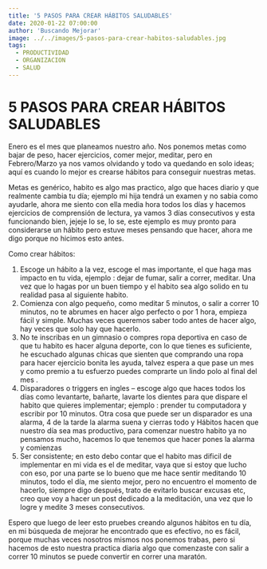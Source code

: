 ```yaml
---
title: '5 PASOS PARA CREAR HÁBITOS SALUDABLES'
date: 2020-01-22 07:00:00
author: 'Buscando Mejorar'
image: ../../images/5-pasos-para-crear-habitos-saludables.jpg
tags:
  - PRODUCTIVIDAD
  - ORGANIZACION
  - SALUD
---
```


# 5 PASOS PARA CREAR HÁBITOS SALUDABLES

Enero es el mes que planeamos nuestro año. Nos ponemos metas como bajar de peso, hacer ejercicios, comer mejor, meditar, pero en Febrero/Marzo ya nos vamos olvidando y todo va quedando en solo ideas; aquí es cuando lo mejor es crearse hábitos para conseguir nuestras metas.

Metas es genérico, habito es algo mas practico, algo que haces diario y que realmente cambia tu día; ejemplo mi hija tendrá un examen y no sabia como ayudarle, ahora me siento con ella media hora todos los días y hacemos ejercicios de comprensión de lectura, ya vamos 3 días consecutivos y esta funcionando bien, jejeje lo se, lo se, este ejemplo es muy pronto para considerarse un hábito pero estuve meses pensando que hacer, ahora me digo porque no hicimos esto antes.

Como crear hábitos:

1.  Escoge un hábito a la vez, escoge el mas importante, el que haga mas impacto en tu vida, ejemplo : dejar de fumar, salir a correr, meditar. Una vez que lo hagas por un buen tiempo y el habito sea algo solido en tu realidad pasa al siguiente habito.
2.  Comienza con algo pequeño, como meditar 5 minutos, o salir a correr 10 minutos, no te abrumes en hacer algo perfecto o por 1 hora, empieza fácil y simple. Muchas veces queremos saber todo antes de hacer algo, hay veces que solo hay que hacerlo.
3.  No te inscribas en un gimnasio o compres ropa deportiva en caso de que tu habito es hacer alguna deporte, con lo que tienes es suficiente, he escuchado algunas chicas que sienten que comprando una ropa para hacer ejercicio bonita les ayuda, talvez espera a que pase un mes y como premio a tu esfuerzo puedes comprarte un lindo polo al final del mes .
4.  Disparadores o triggers en ingles – escoge algo que haces todos los días como levantarte, bañarte, lavarte los dientes para que dispare el habito que quieres implementar; ejemplo : prender tu computadora y escribir por 10 minutos. Otra cosa que puede ser un disparador es una alarma, 4 de la tarde la alarma suena y cierras todo y Hábitos hacen que nuestro día sea mas productivo, para comenzar nuestro habito ya no pensamos mucho, hacemos lo que tenemos que hacer pones la alarma y comienzas
5.  Ser consistente; en esto debo contar que el habito mas dificil de implementar en mi vida es el de meditar, vaya que si estoy que lucho con eso, por una parte se lo bueno que me hace sentir meditando 10 minutos, todo el día, me siento mejor, pero no encuentro el momento de hacerlo, siempre digo después, trato de evitarlo buscar excusas etc, creo que voy a hacer un post dedicado a la meditación, una vez que lo logre y medite 3 meses consecutivos.

Espero que luego de leer esto pruebes creando algunos hábitos en tu día, en mi búsqueda de mejorar he encontrado que es efectivo, no es fácil, porque muchas veces nosotros mismos nos ponemos trabas, pero si hacemos de esto nuestra practica diaria algo que comenzaste con salir a correr 10 minutos se puede convertir en correr una maratón.